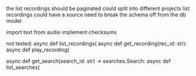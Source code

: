 

the list recordings should be paginated
could split into different projects
list recordings could have a source
need to break the schema off from the db model


import text from audio
implement checksums





not tested:
async def list_recordings(
async def get_recording(rec_id: str):
async def play_recording(

async def get_search(search_id: str) -> searches.Search:
async def list_searches(
